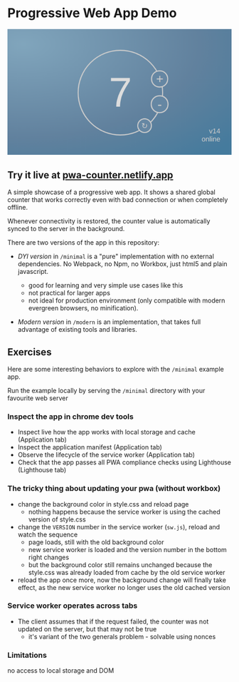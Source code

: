 # Progressive Web App Demo

![preview](./doc/screenshot.png)

## Try it live at [pwa-counter.netlify.app](https://pwa-counter.netlify.app)

A simple showcase of a progressive web app. It shows a shared global counter that works correctly even with bad connection or when completely offline.

Whenever connectivity is restored, the counter value is automatically synced to the server in the background.

There are two versions of the app in this repository:
 * *DYI version* in `/minimal` is a "pure" implementation with no external dependencies. No Webpack, no Npm, no Workbox, just html5 and plain javascript. 
     * good for learning and very simple use cases like this 
     * not practical for larger apps
     * not ideal for production environment (only compatible with modern evergreen browsers, no minification).

 * *Modern version* in `/modern` is an implementation, that takes full advantage of existing tools and libraries.

## Exercises

Here are some interesting behaviors to explore with the `/minimal` example app.

Run the example locally by serving the `/minimal` directory with your favourite web server

### Inspect the app in chrome dev tools

* Inspect live how the app works with local storage and cache (Application tab)
* Inspect the application manifest (Application tab)
* Observe the lifecycle of the service worker (Application tab)
* Check that the app passes all PWA compliance checks using Lighthouse (Lighthouse tab)

### The tricky thing about updating your pwa (without workbox)

* change the background color in style.css and reload page
   * nothing happens because the service worker is using the cached version of style.css
* change the `VERSION` number in the service worker (`sw.js`), reload and watch the sequence
    * page loads, still with the old background color
    * new service worker is loaded and the version number in the bottom right changes
    * but the background color still remains unchanged because the style.css was already loaded from cache by the old service worker
* reload the app once more, now the background change will finally take effect, as the new service worker no longer uses the old cached version

### Service worker operates across tabs 

* The client assumes that if the request failed, the counter was not updated on the server, but that may not be true
    * it's variant of the two generals problem - solvable using nonces


### Limitations
 no access to local storage and DOM
